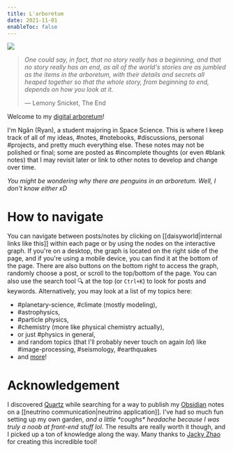 ```yaml
---
title: L'arboretum
date: 2021-11-01
enableToc: false
---
```


<img id="banner" src="/images/banner.svg">

>*One could say, in fact, that no story really has a beginning, and that no story really has an end, as all of the world's stories are as jumbled as the items in the arboretum, with their details and secrets all heaped together so that the whole story, from beginning to end, depends on how you look at it.*
>
>&mdash; Lemony Snicket, The End

Welcome to my [digital arboretum](https://nesslabs.com/digital-garden-set-up#:~:text=A%20digital%20garden%20is%20an,to%20be%20cultivated%20in%20public.)!

I'm Ngân (Ryan), a student majoring in Space Science.  This is where I keep track of all of my ideas,  #notes,  #notebooks,  #discussions, personal  #projects, and pretty much everything else. These notes may not be polished or final; some are posted as  #incomplete thoughts (or even  #blank notes) that I may revisit later or link to other notes to develop and change over time.

*You might be wondering why there are penguins in an arboretum. Well, I don't know either xD*



# How to navigate

  
You can navigate between posts/notes by clicking on [[daisyworld|internal links like this]] within each page or by using the nodes on the interactive graph. If you're on a desktop, the graph is located on the right side of the page, and if you're using a mobile device, you can find it at the bottom of the page. There are also buttons on the bottom right to access the graph, randomly choose a post, or scroll to the top/bottom of the page. You can also use the search tool 🔍 at the top (or ```Ctrl+K```) to look for posts and keywords. Alternatively, you may look at a list of my topics here:

- #planetary-science,  #climate (mostly modeling),
- #astrophysics,
- #particle physics,
- #chemistry (more like physical chemistry actually),
- or just  #physics in general,
- and random topics (that I'll probably never touch on again *lol*) like  #image-processing,  #seismology,  #earthquakes
- and [more](https://thdngan.github.io/arboretum/tags/)!


# Acknowledgement


I discovered [Quartz](https://quartz.jzhao.xyz/) while searching for a way to publish my [Obsidian](https://obsidian.md/) notes on a [[neutrino communication|neutrino application]]. I've had so much fun setting up my own garden, *and a little \*coughs\* headache because I was truly a noob at front-end stuff lol*. The results are really worth it though, and I picked up a ton of knowledge along the way. Many thanks to [Jacky Zhao](https://github.com/jackyzha0) for creating this incredible tool!

<!-- <hr />  -->

<!---
https://thdngan.github.io/quartz/subjects

I wrote blogs across a variety of platforms for a while, but I couldn't settle on one to use consistently. I once decided to write about a [[posts/neutrino communication|neutrino application]] and soon realized that it would be way more effective and intriguing to explain the intricate world of Particle Physics by linking bi-directionally to all the other concepts it's tangled up with. This led me to the idea of publishing my notes using [Obsidian](https://obsidian.md/), and during my search, I discovered [Quartz](https://quartz.jzhao.xyz/).
-->


